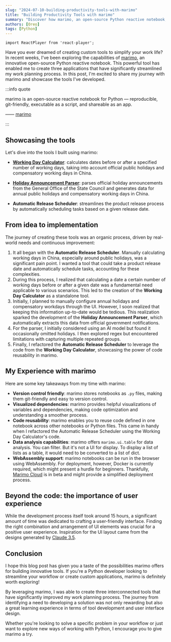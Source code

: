 ```yaml
---
slug: "2024-07-10-building-productivity-tools-with-marimo"
title: "Building Productivity Tools with marimo"
summary: "Discover how marimo, an open-source Python reactive notebook, can revolutionize your workflow. This post describes the journey in creating three powerful productivity tools: a Working Day Calculator, a Holiday Announcement Parser, and an Automatic Release Scheduler."
authors: [Oreo]
tags: [Python]
---
```


```mdx-code-block
import ReactPlayer from 'react-player';
```

Have you ever dreamed of creating custom tools to simplify your work life? In recent weeks, I've been exploring the capabilities of [marimo](https://marimo.io), an innovative open-source Python reactive notebook. This powerful tool has enabled me to create three applications that have significantly streamlined my work planning process. In this post, I'm excited to share my journey with marimo and showcase the tools I've developed.

:::info quote

marimo is an open-source reactive notebook for Python — reproducible, git-friendly, executable as a script, and shareable as an app.

—— [marimo](https://marimo.io)

:::

<!-- truncate -->

## Showcasing the tools

Let's dive into the tools I built using marimo:

- [**Working Day Calculator**](https://tool.oreo.life/workcalc/): calculates dates before or after a specified number of working days, taking into account official public holidays and compensatory working days in China.

    <ReactPlayer playing controls url='/img/workcalc-demo.mp4' width="100%" height="auto" />

- [**Holiday Announcement Parser**](https://tool.oreo.life/holiparse/): parses official holiday announcements from the General Office of the State Council and generates data for annual public holidays and compensatory working days in China.

    <ReactPlayer playing controls url='/img/holiparse-demo.mp4' width="100%" height="auto" />

- **Automatic Release Scheduler**: streamlines the product release process by automatically scheduling tasks based on a given release date.

    <ReactPlayer playing controls url='/img/autosched-demo.mp4' width="100%" height="auto" />

## From idea to implementation

The journey of creating these tools was an organic process, driven by real-world needs and continuous improvement:

1. It all began with the **Automatic Release Scheduler**. Manually calculating working days in China, especially around public holidays, was a significant pain point. I wanted a tool that could take a product release date and automatically schedule tasks, accounting for these complexities.
2. During this process, I realized that calculating a date a certain number of working days before or after a given date was a fundamental need applicable to various scenarios. This led to the creation of the **Working Day Calculator** as a standalone tool.
3. Initially, I planned to manually configure annual holidays and compensatory workdays through the UI. However, I soon realized that keeping this information up-to-date would be tedious. This realization sparked the development of the **Holiday Announcement Parser**, which automatically extracts this data from official government notifications.
4. For the parser, I initially considered using an AI model but found it occasionally omitted holidays. I then explored regex but encountered limitations with capturing multiple repeated groups.
5. Finally, I refactored the **Automatic Release Scheduler** to leverage the code from the **Working Day Calculator**, showcasing the power of code reusability in marimo.

## My Experience with marimo

Here are some key takeaways from my time with marimo:

- **Version control friendly**: marimo stores notebooks as `.py` files, making them git-friendly and easy to version control.
- **Visualized dependencies**: marimo provides helpful visualizations of variables and dependencies, making code optimization and understanding a smoother process.
- **Code reusability**: marimo enables you to reuse code defined in one notebook across other notebooks or Python files. This came in handy when I refactored the Automatic Release Scheduler using the Working Day Calculator's code.
- **Data analysis capabilities**: marimo offers `marimo.ui.table` for data analysis. You can filter. But it's not a UI for display. To display a list of lists as a table, it would need to be converted to a list of dict.
- **WebAssembly support**: marimo notebooks can be run in the browser using WebAssembly. For deployment, however, Docker is currently required, which might present a hurdle for beginners. Thankfully, [Marimo Cloud](https://docs.marimo.io/guides/deploying/deploying_marimo_cloud.html) is in beta and might provide a simplified deployment process.

## Beyond the code: the importance of user experience

While the development process itself took around 15 hours, a significant amount of time was dedicated to crafting a user-friendly interface. Finding the right combination and arrangement of UI elements was crucial for a positive user experience. Inspiration for the UI layout came from the designs generated by [Claude 3.5](https://www.anthropic.com/news/claude-3-5-sonnet).

## Conclusion

I hope this blog post has given you a taste of the possibilities marimo offers for building innovative tools. If you're a Python developer looking to streamline your workflow or create custom applications, marimo is definitely worth exploring!

By leveraging marimo, I was able to create three interconnected tools that have significantly improved my work planning process. The journey from identifying a need to developing a solution was not only rewarding but also a great learning experience in terms of tool development and user interface design.

Whether you're looking to solve a specific problem in your workflow or just want to explore new ways of working with Python, I encourage you to give marimo a try.
